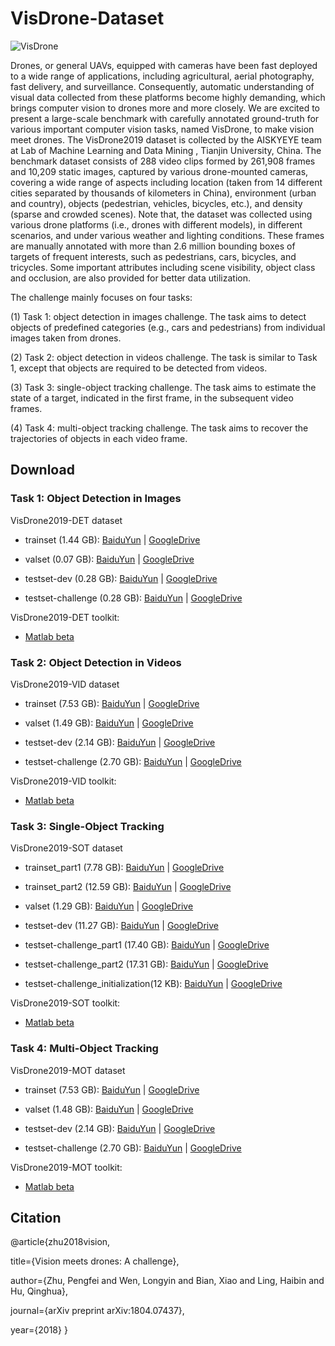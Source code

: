 # VisDrone-Dataset

![VisDrone](http://aiskyeye.com/upfile/1524040398110image_sample.jpg)

Drones, or general UAVs, equipped with cameras have been fast deployed to a wide range of applications, including agricultural, aerial photography, fast delivery, and surveillance. Consequently, automatic understanding of visual data collected from these platforms become highly demanding, which brings computer vision to drones more and more closely. We are excited to present a large-scale benchmark with carefully annotated ground-truth for various important computer vision tasks, named VisDrone, to make vision meet drones. The VisDrone2019 dataset is collected by the AISKYEYE team at Lab of Machine Learning and Data Mining , Tianjin University, China. The benchmark dataset consists of 288 video clips formed by 261,908 frames and 10,209 static images, captured by various drone-mounted cameras, covering a wide range of aspects including location (taken from 14 different cities separated by thousands of kilometers in China), environment (urban and country), objects (pedestrian, vehicles, bicycles, etc.), and density (sparse and crowded scenes). Note that, the dataset was collected using various drone platforms (i.e., drones with different models), in different scenarios, and under various weather and lighting conditions. These frames are manually annotated with more than 2.6 million bounding boxes of targets of frequent interests, such as pedestrians, cars, bicycles, and tricycles. Some important attributes including scene visibility, object class and occlusion, are also provided for better data utilization.

The challenge mainly focuses on four tasks: 

(1) Task 1: object detection in images challenge. The task aims to detect objects of predefined categories (e.g., cars and pedestrians) from individual images taken from drones. 

(2) Task 2: object detection in videos challenge. The task is similar to Task 1, except that objects are required to be detected from videos.

(3) Task 3: single-object tracking challenge. The task aims to estimate the state of a target, indicated in the first frame, in the subsequent video frames.

(4) Task 4: multi-object tracking challenge. The task aims to recover the trajectories of objects in each video frame.


## Download

### Task 1: Object Detection in Images 

VisDrone2019-DET dataset

* trainset (1.44 GB): [BaiduYun](https://pan.baidu.com/s/1K-JtLnlHw98UuBDrYJvw3A) | [GoogleDrive](https://drive.google.com/file/d/1a2oHjcEcwXP8oUF95qiwrqzACb2YlUhn/view?usp=sharing)
    
* valset (0.07 GB):  [BaiduYun](https://pan.baidu.com/s/1jdK_dAxRJeF2Xi50IoML1g) | [GoogleDrive](https://drive.google.com/file/d/1bxK5zgLn0_L8x276eKkuYA_FzwCIjb59/view?usp=sharing)
    
* testset-dev (0.28 GB): [BaiduYun](https://pan.baidu.com/s/1RdRfSWV-1IFK7aWljLU_LQ) | [GoogleDrive](https://drive.google.com/open?id=1PFdW_VFSCfZ_sTSZAGjQdifF_Xd5mf0V)
    
* testset-challenge (0.28 GB): [BaiduYun](https://pan.baidu.com/s/1lvEkCgy1WWK4B7TLki4yBQ) | [GoogleDrive](https://drive.google.com/file/d/1KN8R3oioOvSXH492GEVk-Hx74nWHAcXT/view?usp=sharing)
    
VisDrone2019-DET toolkit: 

* [Matlab beta](https://github.com/VisDrone/VisDrone2018-DET-toolkit)

### Task 2: Object Detection in Videos

VisDrone2019-VID dataset

* trainset (7.53 GB):  [BaiduYun](https://pan.baidu.com/s/1kC3NTK6MPVv3D1CY9gXaCQ) | [GoogleDrive](https://drive.google.com/file/d/1NSNapZQHar22OYzQYuXCugA3QlMndzvw/view?usp=sharing)
    
* valset (1.49 GB):  [BaiduYun](https://pan.baidu.com/s/12-A6Mg1Gg7hyS4WwG27dDw) | [GoogleDrive](https://drive.google.com/file/d/1xuG7Z3IhVfGGKMe3Yj6RnrFHqo_d2a1B/view?usp=sharing)
    
* testset-dev (2.14 GB):  [BaiduYun](https://pan.baidu.com/s/1r1P5aJ1zOlQH_58LfYFzQQ) | [GoogleDrive](https://drive.google.com/open?id=1-BEq--FcjshTF1UwUabby_LHhYj41os5)
    
* testset-challenge (2.70 GB):  [BaiduYun](https://pan.baidu.com/s/1ew6B-kvKV9yv__onnjA4dQ) | [GoogleDrive](https://drive.google.com/file/d/1Qwyp_cEpGyXGqJ8IbusEzuNHgbM403NP/view?usp=sharing) 
    
VisDrone2019-VID toolkit: 

* [Matlab beta](https://github.com/VisDrone/VisDrone2018-VID-toolkit)

### Task 3: Single-Object Tracking 

VisDrone2019-SOT dataset

* trainset_part1 (7.78 GB):   [BaiduYun](https://pan.baidu.com/s/1obWeT5DvBkTuBmO1NlSQ-Q) | [GoogleDrive](https://drive.google.com/file/d/1a-AmQjYATzj8seXLlEm9Sx8aQmClrJka/view?usp=sharing)
    
* trainset_part2 (12.59 GB):  [BaiduYun](https://pan.baidu.com/s/1c6iZeMJUXOIERxFJJ6B0jw) | [GoogleDrive](https://drive.google.com/file/d/16YPyhNDQrTgW8I2HaH_HNEO-KTRA-xso/view?usp=sharing)
    
* valset (1.29 GB):   [BaiduYun](https://pan.baidu.com/s/1WTWx4iyf33lnIyRu2uP_Hg) | [GoogleDrive](https://drive.google.com/file/d/18SNAOlCJtApnG2m45ud-1e_OtGYill0D/view?usp=sharing)
    
* testset-dev (11.27 GB):  [BaiduYun](https://pan.baidu.com/s/18j3umaWR_1fFy2ISOe9dGg) | [GoogleDrive](https://drive.google.com/open?id=1xCiHjU4JlR9QsYtiHYy2UUd3m6NthoBC)
    
* testset-challenge_part1 (17.40 GB):  [BaiduYun](https://pan.baidu.com/s/14eWyaisDeciip-4_B14law) | [GoogleDrive](https://drive.google.com/file/d/1zxMLZrkkz4BkufbaDXQVMpDz-PRpPpxs/view?usp=sharing)
    
* testset-challenge_part2 (17.31 GB):  [BaiduYun](https://pan.baidu.com/s/1WDQ4JD5eLfRy-KVNyvKPig) | [GoogleDrive](https://drive.google.com/file/d/13J_9rwpf2TpVVsWgzMUv4uCxpOKDNbef/view?usp=sharing)
    
* testset-challenge_initialization(12 KB):  [BaiduYun](https://pan.baidu.com/s/1hvY0LXjTeuF8r-VVvVX1OQ) | [GoogleDrive](https://drive.google.com/file/d/1z7lQ0co8Dcu-ZojMN7dnIxn-i6QbGNL4/view?usp=sharing)
    
VisDrone2019-SOT toolkit: 

* [Matlab beta](https://github.com/VisDrone/VisDrone2018-SOT-toolkit)
    
### Task 4: Multi-Object Tracking 

VisDrone2019-MOT dataset

* trainset (7.53 GB):  [BaiduYun](https://pan.baidu.com/s/16BtpKNWi0cEk8WUtfzpEHQ) | [GoogleDrive](https://drive.google.com/file/d/1-qX2d-P1Xr64ke6nTdlm33om1VxCUTSh/view?usp=sharing)
    
* valset (1.48 GB):  [BaiduYun](https://pan.baidu.com/s/1wTWFpHw4uLXPVCp1m5fQNQ) | [GoogleDrive](https://drive.google.com/file/d/1rqnKe9IgU_crMaxRoel9_nuUsMEBBVQu/view?usp=sharing)
    
* testset-dev (2.14 GB):  [BaiduYun](https://pan.baidu.com/s/1_gLvMxkMKb3RZjGyZv7btQ) | [GoogleDrive](https://drive.google.com/open?id=14z8Acxopj1d86-qhsF1NwS4Bv3KYa4Wu)
    
* testset-challenge (2.70 GB):  [BaiduYun](https://pan.baidu.com/s/1xIloIRSj1FtcEoWI9esn7w) | [GoogleDrive](https://drive.google.com/file/d/1I0nn6dVKctzDE5YJ3q9qOlhKLiSIDAxF/view?usp=sharing)
    
VisDrone2019-MOT toolkit:

* [Matlab beta](https://github.com/VisDrone/VisDrone2018-MOT-toolkit)


## Citation 

@article{zhu2018vision,

  title={Vision meets drones: A challenge},
  
  author={Zhu, Pengfei and Wen, Longyin and Bian, Xiao and Ling, Haibin and Hu, Qinghua},
  
  journal={arXiv preprint arXiv:1804.07437},
  
  year={2018}
}


